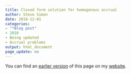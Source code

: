 ```yaml
---
title: Closed form solution for homogenous accrual
author: Steve Simon
date: 2010-12-01
categories:
- "*Blog post"
- 2010
- Being updated
- Accrual problems
output: html_document
page_update: no
---
```


You can find an [earlier version][sim1] of this page on my [website][sim2].

[sim1]: http://www.pmean.com/10/ClosedForm.html
[sim2]: http://www.pmean.com
